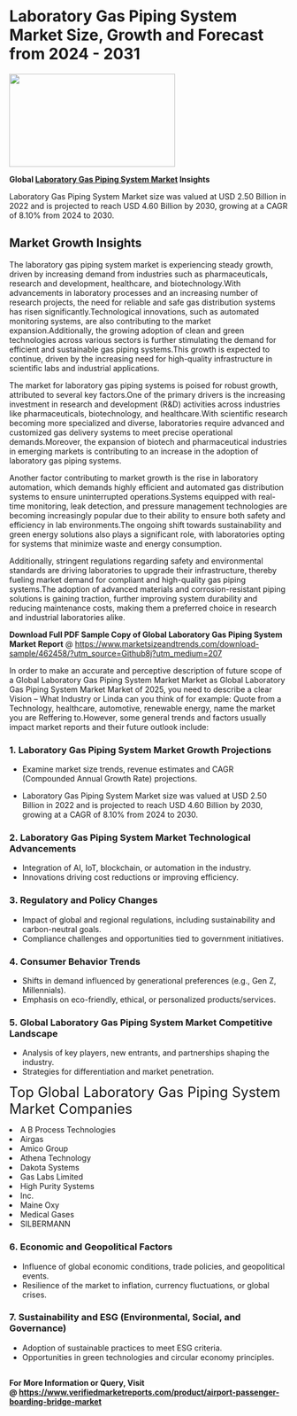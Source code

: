 <H1>Laboratory Gas Piping System Market Size, Growth and Forecast from 2024 - 2031</H1><img class="aligncenter size-medium wp-image-584254" src="https://thirdeyenews.in/wp-content/uploads/2024/09/Global-Market-Research-300x168.jpeg" alt="" width="300" height="168" /><p><strong>Global&nbsp;<a href="https://www.marketsizeandtrends.com/download-sample/462458/?utm_source=Github8j?utm_medium=207">Laboratory Gas Piping System Market</a> Insights</strong></p><p>Laboratory Gas Piping System Market size was valued at USD 2.50 Billion in 2022 and is projected to reach USD 4.60 Billion by 2030, growing at a CAGR of 8.10% from 2024 to 2030.</p><p><h2>Market Growth Insights</h2> <p>The laboratory gas piping system market is experiencing steady growth, driven by increasing demand from industries such as pharmaceuticals, research and development, healthcare, and biotechnology.With advancements in laboratory processes and an increasing number of research projects, the need for reliable and safe gas distribution systems has risen significantly.Technological innovations, such as automated monitoring systems, are also contributing to the market expansion.Additionally, the growing adoption of clean and green technologies across various sectors is further stimulating the demand for efficient and sustainable gas piping systems.This growth is expected to continue, driven by the increasing need for high-quality infrastructure in scientific labs and industrial applications.</p> <p>The market for laboratory gas piping systems is poised for robust growth, attributed to several key factors.One of the primary drivers is the increasing investment in research and development (R&D) activities across industries like pharmaceuticals, biotechnology, and healthcare.With scientific research becoming more specialized and diverse, laboratories require advanced and customized gas delivery systems to meet precise operational demands.Moreover, the expansion of biotech and pharmaceutical industries in emerging markets is contributing to an increase in the adoption of laboratory gas piping systems.</p> <p>Another factor contributing to market growth is the rise in laboratory automation, which demands highly efficient and automated gas distribution systems to ensure uninterrupted operations.Systems equipped with real-time monitoring, leak detection, and pressure management technologies are becoming increasingly popular due to their ability to ensure both safety and efficiency in lab environments.The ongoing shift towards sustainability and green energy solutions also plays a significant role, with laboratories opting for systems that minimize waste and energy consumption.</p> <p>Additionally, stringent regulations regarding safety and environmental standards are driving laboratories to upgrade their infrastructure, thereby fueling market demand for compliant and high-quality gas piping systems.The adoption of advanced materials and corrosion-resistant piping solutions is gaining traction, further improving system durability and reducing maintenance costs, making them a preferred choice in research and industrial laboratories alike.</p> <p><span class=""><strong>Download Full PDF Sample Copy of Global Laboratory Gas Piping System Market Report</strong> @ <a href="https://www.marketsizeandtrends.com/download-sample/462458/?utm_source=Github8j?utm_medium=207" target="_blank">https://www.marketsizeandtrends.com/download-sample/462458/?utm_source=Github8j?utm_medium=207</a></span></p><p>In order to make an accurate and perceptive description of future scope of a Global&nbsp;Laboratory Gas Piping System Market Market as Global&nbsp;Laboratory Gas Piping System Market Market of 2025, you need to describe a clear Vision &ndash; What Industry or Linda can you think of for example: Quote from a Technology, healthcare, automotive, renewable energy, name the market you are Reffering to.However, some general trends and factors usually impact market reports and their future outlook include:</p><h3>1.&nbsp;<strong>Laboratory Gas Piping System Market Growth Projections</strong></h3><ul><li>Examine market size trends, revenue estimates and CAGR (Compounded Annual Growth Rate) projections.</li><li><p>Laboratory Gas Piping System Market size was valued at USD 2.50 Billion in 2022 and is projected to reach USD 4.60 Billion by 2030, growing at a CAGR of 8.10% from 2024 to 2030.</p></li></ul><h3>2.&nbsp;<strong>Laboratory Gas Piping System Market Technological Advancements</strong></h3><ul><li>Integration of AI, IoT, blockchain, or automation in the industry.</li><li>Innovations driving cost reductions or improving efficiency.</li></ul><h3>3.&nbsp;<strong>Regulatory and Policy Changes</strong></h3><ul><li>Impact of global and regional regulations, including sustainability and carbon-neutral goals.</li><li>Compliance challenges and opportunities tied to government initiatives.</li></ul><h3>4.&nbsp;<strong>Consumer Behavior Trends</strong></h3><ul><li>Shifts in demand influenced by generational preferences (e.g., Gen Z, Millennials).</li><li>Emphasis on eco-friendly, ethical, or personalized products/services.</li></ul><h3>5.&nbsp;<strong>Global Laboratory Gas Piping System Market Competitive Landscape</strong></h3><ul><li>Analysis of key players, new entrants, and partnerships shaping the industry.</li><li>Strategies for differentiation and market penetration.</li></ul><p data-pm-slice="1 1 []"><span style="color: inherit; font-family: inherit; font-size: 25px;">Top Global Laboratory Gas Piping System Market Companies</span></p><div class="" data-test-id=""><p><li>A B Process Technologies</li><li> Airgas</li><li> Amico Group</li><li> Athena Technology</li><li> Dakota Systems</li><li> Gas Labs Limited</li><li> High Purity Systems</li><li> Inc.</li><li> Maine Oxy</li><li> Medical Gases</li><li> SILBERMANN</li></p></div><h3>6.&nbsp;<strong>Economic and Geopolitical Factors</strong></h3><ul><li>Influence of global economic conditions, trade policies, and geopolitical events.</li><li>Resilience of the market to inflation, currency fluctuations, or global crises.</li></ul><h3>7.&nbsp;<strong>Sustainability and ESG (Environmental, Social, and Governance)</strong></h3><ul><li>Adoption of sustainable practices to meet ESG criteria.</li><li>Opportunities in green technologies and circular economy principles.</li></ul><h2><strong style="font-size: 14px;">For More Information or Query, Visit @&nbsp;</strong><a style="background-color: #ffffff; font-size: 14px;" href="https://www.marketsizeandtrends.com/report/laboratory-gas-piping-system-market/" target="_blank">https://www.verifiedmarketreports.com/product/airport-passenger-boarding-bridge-market</a></h2>